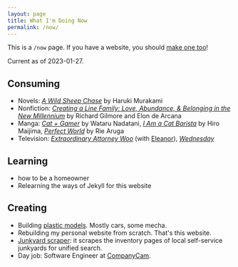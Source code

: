 ```yaml
---
layout: page
title: What I'm Doing Now
permalink: /now/
---
```


This is a `/now` page. If you have a website, you should [make one too](https://nownownow.com/about)!

Current as of 2023-01-27.

## Consuming

- Novels: _[A Wild Sheep Chase](https://app.thestorygraph.com/books/1ae1a95b-b95c-4900-a890-f2222e3c2fcf)_ by Haruki Murakami
- Nonfiction: _[Creating a Line Family: Love, Abundance, & Belonging in the New Millennium](https://app.thestorygraph.com/books/ed6381a3-4e03-4df8-ae4c-7b770cceb855)_ by Richard Gilmore and Elon de Arcana
- Manga: _[Cat + Gamer](https://app.thestorygraph.com/books/9d33c5b1-af86-4520-a10e-89e741837714)_ by Wataru Nadatani, _[I Am a Cat Barista](https://app.thestorygraph.com/series/1246957)_ by Hiro Maijima, _[Perfect World](https://app.thestorygraph.com/series/131517)_ by Rie Aruga
- Television: _[Extraordinary Attorney Woo](https://www.imdb.com/title/tt20869502/)_ (with [Eleanor](https://twitter.com/SoftButReady/)), _[Wednesday](https://www.imdb.com/title/tt13443470/)_

## Learning

- how to be a homeowner
- Relearning the ways of Jekyll for this website

## Creating

- Building [plastic models](https://en.wikipedia.org/wiki/Plastic_model). Mostly cars, some mecha.
- Rebuilding my personal website from scratch. That's this website.
- [Junkyard scraper](https://github.com/alis0nc/junkyard_scraper): it scrapes the inventory pages of local self-service junkyards for unified search.
- Day job: Software Engineer at [CompanyCam](https://companycam.com/).
